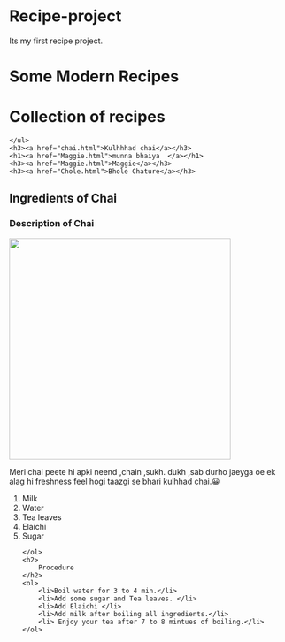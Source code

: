 # Recipe-project
Its my first recipe project.
<!DOCTYPE html>
<html lang="en">
    <head>
        <meta charset="UTF-8">
        <meta name="viewport" content="width=device-width, initial-scale=1.0">
        <title>
            Recipe web site 
        </title> 
    </head>

   <body>
    <h1> Some Modern Recipes</h1>
    
   <div>
    <h1>
        Collection of recipes
    </h1>

    </ul>
    <h3><a href="chai.html">Kulhhhad chai</a></h3>
    <h1><a href="Maggie.html">munna bhaiya  </a></h1>
    <h3><a href="Maggie.html">Maggie</a></h3>
    <h3><a href="Chole.html">Bhole Chature</a></h3>
<h2>
        Ingredients of Chai
    </h2>
    <h3>Description of Chai</h3>
    <img src="https://imgs.search.brave.com/hkrxvo02DDQpM6akhsiHv6ER_2fVnXQrbLPzOXG97FQ/rs:fit:500:0:0:0/g:ce/aHR0cHM6Ly9zaHJp/YW5kc2FtLmNvbS9j/ZG4vc2hvcC9hcnRp/Y2xlcy9VbnRpdGxl/ZF9kZXNpZ25fMTYy/LnBuZz92PTE2MzIx/MzQ2MDUmd2lkdGg9/MjI0MA" height="400",width="100">
    <p>    
        Meri chai peete hi apki neend ,chain ,sukh. dukh ,sab durho jaeyga oe ek alag hi freshness feel hogi taazgi se bhari kulhhad chai.😀
    </p>
    <ol>
        <li>Milk</li>
        <li>Water</li>
        <li>Tea leaves </li>
        <li>Elaichi</li>
        <li>Sugar</li>
        
    </ol>
    <h2>
        Procedure
    </h2>
    <ol>
        <li>Boil water for 3 to 4 min.</li>
        <li>Add some sugar and Tea leaves. </li>
        <li>Add Elaichi </li>
        <li>Add milk after boiling all ingredients.</li>
        <li> Enjoy your tea after 7 to 8 mintues of boiling.</li>
    </ol>
   </div >
   </body> 
</html>
